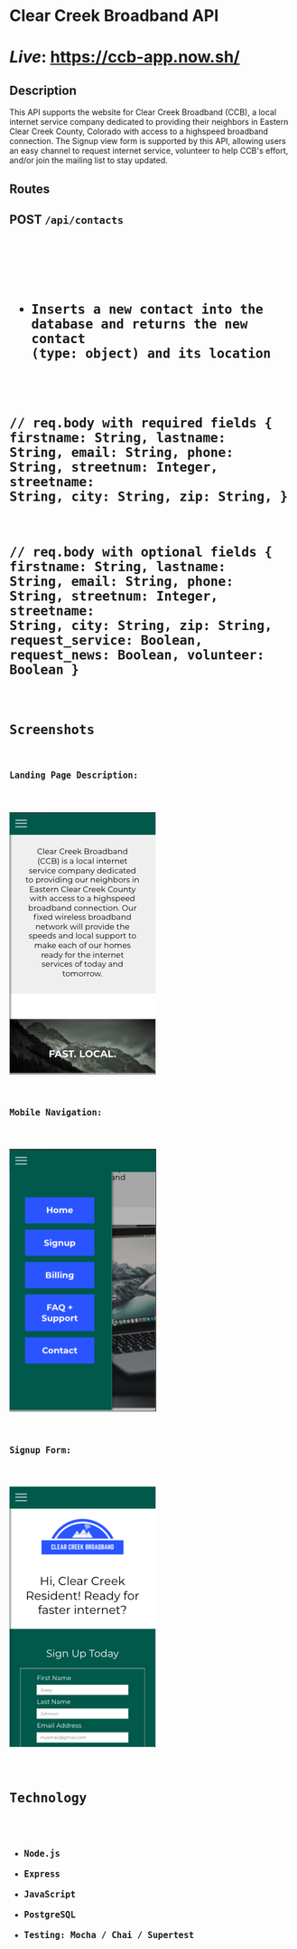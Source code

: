 <h1>Clear Creek Broadband API<h1>

*Live*: https://ccb-app.now.sh/

## Description

This API supports the website for Clear Creek Broadband (CCB), a local internet service company dedicated to providing their neighbors in Eastern Clear Creek County, Colorado with access to a highspeed broadband connection.  The Signup view form is supported by this API, allowing users an easy channel to request internet service, volunteer to help CCB's effort, and/or join the mailing list to stay updated.

## Routes

<h2>POST <code>/api/contacts<code><h2>

* Inserts a new contact into the database and returns the new contact (type: object) and its location


// req.body with required fields
{
  firstname: String,
  lastname: String,
  email: String, 
  phone: String, 
  streetnum: Integer, 
  streetname: String, 
  city: String, 
  zip: String,
}

// req.body with optional fields
{
  firstname: String,
  lastname: String,
  email: String, 
  phone: String, 
  streetnum: Integer, 
  streetname: String, 
  city: String, 
  zip: String,
  request_service: Boolean,
  request_news: Boolean,
  volunteer: Boolean
}

## Screenshots

Landing Page Description:

![dashboard stats](Screengrabs/LandingPageDescription.png)

Mobile Navigation:

![navigation](Screengrabs/MobileNav.png)

Signup Form:

![signup page](Screengrabs/SignupPage.png)


## Technology

* Node.js
* Express
* JavaScript
* PostgreSQL
* Testing: Mocha / Chai / Supertest

